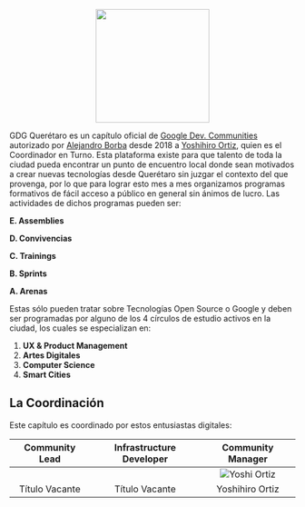 <p align="center">
<img width="200" height="200" src="https://avatars3.githubusercontent.com/u/62128654?s=200&v=4">
</p>

GDG Querétaro es un capítulo oficial de [Google Dev. Communities](https://developers.google.com/community) autorizado por [Alejandro Borba](https://www.linkedin.com/in/ale-borba/) desde 2018 a [Yoshihiro Ortiz](), quien es el Coordinador en Turno. Esta plataforma existe para que talento de toda la ciudad pueda encontrar un punto de encuentro local donde sean motivados a crear nuevas tecnologías desde Querétaro sin juzgar el contexto del que provenga, por lo que para lograr esto mes a mes organizamos programas formativos de fácil acceso a público en general sin ánimos de lucro.
Las actividades de dichos programas pueden ser:

  **E. Assemblies**

  **D. Convivencias**

  **C. Trainings**

  **B. Sprints**

  **A. Arenas**


Estas sólo pueden tratar sobre Tecnologías Open Source o Google y deben ser programadas por alguno de los 4 círculos de estudio activos en la ciudad, los cuales se especializan en:

1. **UX & Product Management**
1. **Artes Digitales**
1. **Computer Science**
1. **Smart Cities**


## La Coordinación
Este capítulo es coordinado por estos entusiastas digitales:

| Community Lead | Infrastructure Developer | Community Manager |
| :-:            | :-:                      | :-:               |
| ![]() | ![]() | ![Yoshi Ortiz]() |
| Título Vacante | Título Vacante | Yoshihiro Ortiz |
